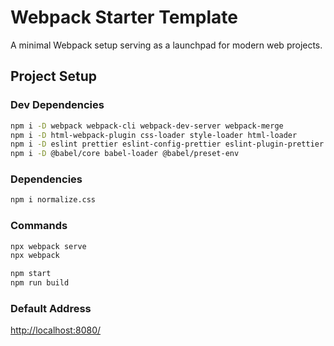 # Webpack Starter Template

A minimal Webpack setup serving as a launchpad for modern web projects.

## Project Setup

### Dev Dependencies

```bash
npm i -D webpack webpack-cli webpack-dev-server webpack-merge
npm i -D html-webpack-plugin css-loader style-loader html-loader
npm i -D eslint prettier eslint-config-prettier eslint-plugin-prettier
npm i -D @babel/core babel-loader @babel/preset-env
```

### Dependencies

```bash
npm i normalize.css
```

### Commands

```bash
npx webpack serve
npx webpack

npm start
npm run build
```

### Default Address

[http://localhost:8080/](http://localhost:8080/)
